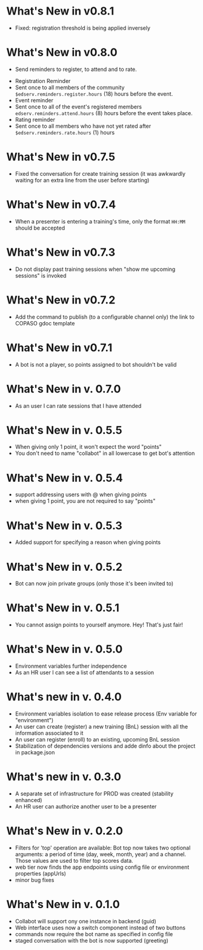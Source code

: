What's New in v0.8.1
====================
- Fixed: registration threshold is being applied inversely

What's New in v0.8.0
====================
- Send reminders to register, to attend and to rate.

* Registration Reminder
 * Sent once to all members of the community `$edserv.reminders.register.hours` (18) hours before the event.
* Event reminder
 * Sent once to all of the event's registered members `edserv.reminders.attend.hours` (8) hours before the event takes place.
* Rating reminder
 * Sent once to all members who have not yet rated after `$edserv.reminders.rate.hours` (1) hours 
 
What's New in v0.7.5
====================
- Fixed the conversation for create training session (it was awkwardly waiting for an extra line from the user before starting)

What's New in v0.7.4
====================
- When a presenter is entering a training's time, only the format `HH:MM` should be accepted

What's New in v0.7.3
====================
- Do not display past training sessions when "show me upcoming sessions" is invoked

What's New in v0.7.2
====================
- Add the command to publish (to a configurable channel only) the link to COPASO  gdoc template

What's New in v0.7.1
====================
- A bot is not a player, so points assigned to bot shouldn't be valid

What's New in v. 0.7.0
======================
- As an user I can rate sessions that I have attended

What's New in v. 0.5.5
======================
- When giving only 1 point, it won't expect the word "points"
- You don't need to name "collabot" in all lowercase to get bot's attention

What's New in v. 0.5.4
======================
- support addressing users with @ when giving points
- when giving 1 point, you are not required to say "points"

What's New in v. 0.5.3
======================
- Added support for specifying a reason when giving points

What's New in v. 0.5.2
======================
- Bot can now join private groups (only those it's been invited to)

What's New in v. 0.5.1
======================
- You cannot assign points to yourself anymore. Hey! That's just fair!

What's New in v. 0.5.0
======================
- Environment variables further independence
- As an HR user I can see a list of attendants to a session

What's new in v. 0.4.0
======================
- Environment variables isolation to ease release process (Env variable for "environment")
- An user can create (register) a new training (BnL) session with all the information associated to it
- An user can register (enroll) to an existing, upcoming BnL session
- Stabilization of dependencies versions and adde dinfo about the project in package.json

What's new in v. 0.3.0
======================
- A separate set of infrastructure for PROD was created (stability enhanced)
- An HR user can authorize another user to be a presenter

What's New in v. 0.2.0
======================
- Filters for 'top' operation are available: Bot top now takes two optional arguments: a period of time (day, week, month, year) and a channel. Those values are used to filter top scores data.
- web tier now finds the app endpoints using config file or environment properties (appUrls)
- minor bug fixes

What's New in v. 0.1.0
======================
- Collabot will support ony one instance in backend (guid)
- Web interface uses now a switch component instead of two buttons
- commands now require the bot name as specified in config file
- staged conversation with the bot is now supported (greeting)
